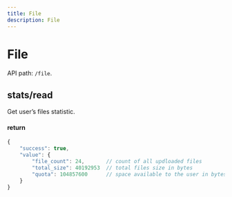 ```yaml
---
title: File
description: File
---
```


# File

API path: `/file`.

## stats/read

Get user’s files statistic.

#### return

```js
{
    "success": true,
    "value": {
        "file_count": 24,       // count of all updloaded files 
        "total_size": 40192953  // total files size in bytes
        "quota": 104857600      // space available to the user in bytes
    }
}
```
